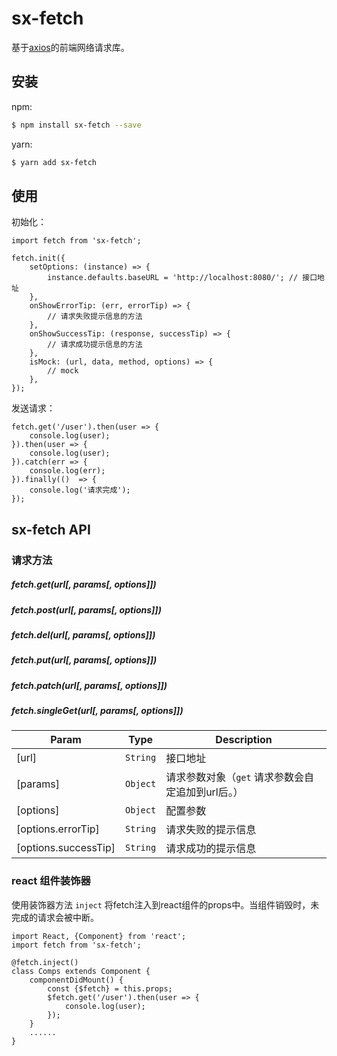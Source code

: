 # sx-fetch

基于[axios](https://github.com/mzabriskie/axios)的前端网络请求库。

## 安装

npm:
```bash
$ npm install sx-fetch --save
```

yarn:
```bash
$ yarn add sx-fetch
```

## 使用

初始化：
```
import fetch from 'sx-fetch';

fetch.init({
    setOptions: (instance) => {
        instance.defaults.baseURL = 'http://localhost:8080/'; // 接口地址
    },
    onShowErrorTip: (err, errorTip) => {
        // 请求失败提示信息的方法
    },
    onShowSuccessTip: (response, successTip) => {
        // 请求成功提示信息的方法
    },
    isMock: (url, data, method, options) => {
        // mock
    },
});
```

发送请求：
```
fetch.get('/user').then(user => {
    console.log(user);
}).then(user => {
    console.log(user);
}).catch(err => {
    console.log(err);
}).finally(()  => {
    console.log('请求完成');
});
```

## sx-fetch API

### 请求方法
##### fetch.get(url[, params[, options]])

##### fetch.post(url[, params[, options]])

##### fetch.del(url[, params[, options]])

##### fetch.put(url[, params[, options]])

##### fetch.patch(url[, params[, options]])

##### fetch.singleGet(url[, params[, options]])

| Param | Type | Description |
| --- | --- | --- |
| [url] | <code>String</code> | 接口地址 |
| [params] | <code>Object</code> | 请求参数对象（`get` 请求参数会自定追加到url后。） |
| [options] | <code>Object</code> | 配置参数 |
| [options.errorTip] | <code>String</code> | 请求失败的提示信息 |
| [options.successTip] | <code>String</code> | 请求成功的提示信息 |

### react 组件装饰器

使用装饰器方法 `inject` 将fetch注入到react组件的props中。当组件销毁时，未完成的请求会被中断。

```
import React, {Component} from 'react';
import fetch from 'sx-fetch';

@fetch.inject()
class Comps extends Component {
    componentDidMount() {
        const {$fetch} = this.props;
        $fetch.get('/user').then(user => {
            console.log(user);
        });
    }
    ......
}
```
